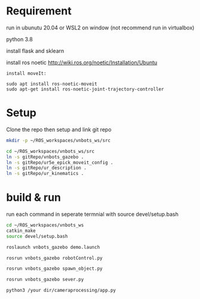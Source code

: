 # Requirement 
run in ubunutu 20.04 or WSL2 on window
(not recommend run in virtualbox)

python 3.8

install flask and sklearn

install ros noetic http://wiki.ros.org/noetic/Installation/Ubuntu

	install moveIt:

	sudo apt install ros-noetic-moveit
	sudo apt-get install ros-noetic-joint-trajectory-controller



# Setup 
Clone the repo then setup and link git repo
```bash
mkdir -p ~/ROS_workspaces/vnbots_ws/src

cd ~/ROS_workspaces/vnbots_ws/src
ln -s gitRepo/vnbots_gazebo .
ln -s gitRepo/ur5e_epick_moveit_config .
ln -s gitRepo/ur_description .
ln -s gitRepo/ur_kinematics .
```

# build & run
run each command in seperate termnial with source devel/setup.bash
```bash
cd ~/ROS_workspaces/vnbots_ws
catkin_make
source devel/setup.bash

roslaunch vnbots_gazebo demo.launch

rosrun vnbots_gazebo robotControl.py

rosrun vnbots_gazebo spawn_object.py

rosrun vnbots_gazebo sever.py

python3 /your dir/cameraprocessing/app.py 
```

